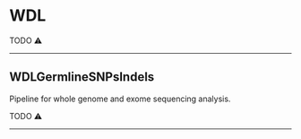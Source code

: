 WDL
===

TODO :warning:

---

WDLGermlineSNPsIndels
---------------------

Pipeline for whole genome and exome sequencing analysis.

TODO :warning:

---
